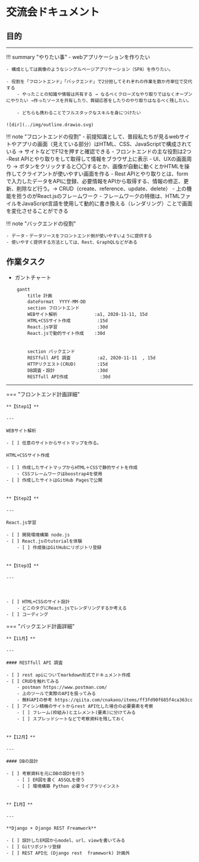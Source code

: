 # 交流会ドキュメント


## 目的

---

!!! summary "やりたい事"
    - webアプリケーションを作りたい

    - 構成としては画像のようなシングルページアプリケーション（SPA）を作りたい。

    - 役割を「フロントエンド」「バックエンド」で2分担してそれぞれの作業を数か月単位で交代する
        - やったことの知識や情報は共有する → なるべくクローズなやり取りではなくオープンにやりたい →作ったソースを共有したり、質疑応答をしたりのやり取りはなるべく残したい。

        - どちらも携わることでフルスタックなスキルを身につけたい

    ![dir](../img/outline.drawio.svg)


!!! note "フロントエンドの役割"
    - 前提知識として、普段私たちが見るwebサイトやアプリの画面（見えている部分）はHTML、CSS、JavaScriptで構成されている → サイトなどでF12を押すと確認できる
    - フロントエンドの主な役割は2つ
        -Rest APIとやり取りをして取得して情報をブラウザ上に表示
        - UI、UXの画面周り → ボタンをクリックすると〇〇するとか、画像が自動に動くとかHTMLを操作してクライアントが使いやすい画面を作る
            - Rest APIとやり取りとは、formで入力したデータをAPIに登録、必要情報をAPIから取得する、情報の修正、更新、削除など行う。→ CRUD（create、reference、update、delete） 
    - 上の機能を担うのがReact.jsのフレームワーク
    - フレームワークの特徴は、HTMLファイルをJavaScript言語を使用して動的に書き換える（レンダリング）ことで画面を変化させることができる


!!! note "バックエンドの役割"

    - データ・データソースをフロントエンド側が使いやすいように提供する
    - 使いやすく提供する方法としては、Rest、GraphQLなどがある


## 作業タスク


- ガントチャート

```mermaid
    gantt
        title 計画
        dateFormat  YYYY-MM-DD
        section フロントエンド
        WEBサイト解析              :a1, 2020-11-11, 15d
        HTML+CSSサイト作成          :15d
        React.js学習               :30d
        React.jsで動的サイト作成    :30d


        section バックエンド
        RESTfull API 調査          :a2, 2020-11-11  , 15d
        HTTPリクエスト(CRUD)        :15d
        DB調査・設計                :30d
        RESTfull API作成            :30d
```

---

=== "フロントエンド計画詳細"

    **【Step1】**

    ---

    WEBサイト解析

    - [ ] 任意のサイトからサイトマップを作る。

    HTML+CSSサイト作成

    - [ ] 作成したサイトマップからHTML＋CSSで静的サイトを作成
        - CSSフレームワークはboostrap4を使用 
    - [ ] 作成したサイトはGitHub Pagesで公開


    **【Step2】**

    ---

    React.js学習

    - [ ] 開発環境構築 node.js
    - [ ] React.jsのtutorialを体験
        - [ ] 作成後はGitHubにリポジトリ登録


    **【Step3】**

    ---

    

    - [ ] HTML+CSSのサイト設計 
        - どこのタグにReact.jsでレンダリングするか考える
    - [ ] コーディング

=== "バックエンド計画詳細"

    **【11月】**

    ---

    #### RESTfull API 調査

    - [ ] rest apiについてmarkdown形式でドキュメント作成
    - [ ] CRUDを触れてみる
        - postman https://www.postman.com/
        - 上のツールで実際のAPIを扱ってみる
        - 無料APIの参考 https://qiita.com/cnakano/items/ff3fd90f685f4ca363cc
    - [ ] アイシン精機のサイトからrest API化した場合の必要要素を考察
        - [ ] フレーム(枠組み)とエレメント(要素)に分けてみる
        - [ ] スプレッドシートなどで考察資料を残しておく


    **【12月】**

    ---

    #### DBの設計

    - [ ] 考察資料を元にDBの設計を行う
        - [ ] ER図を書く A5SQLを使う
        - [ ] 環境構築 Python 必要ライブラリインスト


    **【1月】**

    ---

    **Django + Django REST Freamwork**

    - [ ] 設計したER図からmodel、url、viewを書いてみる
    - [ ] Gitリポジトリ登録
    - [ ] REST API化 (Django rest  framework) 計画外



